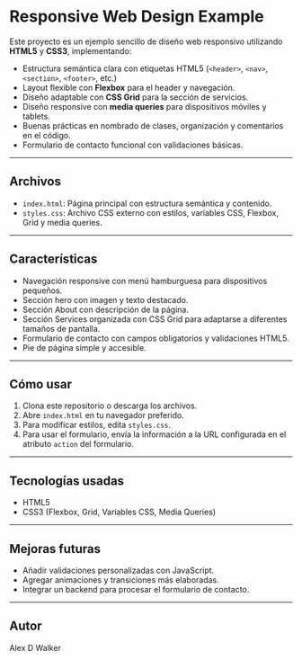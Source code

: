 # Responsive Web Design Example

Este proyecto es un ejemplo sencillo de diseño web responsivo utilizando **HTML5** y **CSS3**, implementando:

- Estructura semántica clara con etiquetas HTML5 (`<header>`, `<nav>`, `<section>`, `<footer>`, etc.)
- Layout flexible con **Flexbox** para el header y navegación.
- Diseño adaptable con **CSS Grid** para la sección de servicios.
- Diseño responsive con **media queries** para dispositivos móviles y tablets.
- Buenas prácticas en nombrado de clases, organización y comentarios en el código.
- Formulario de contacto funcional con validaciones básicas.

---

## Archivos

- `index.html`: Página principal con estructura semántica y contenido.
- `styles.css`: Archivo CSS externo con estilos, variables CSS, Flexbox, Grid y media queries.

---

## Características

- Navegación responsive con menú hamburguesa para dispositivos pequeños.
- Sección hero con imagen y texto destacado.
- Sección About con descripción de la página.
- Sección Services organizada con CSS Grid para adaptarse a diferentes tamaños de pantalla.
- Formulario de contacto con campos obligatorios y validaciones HTML5.
- Pie de página simple y accesible.

---

## Cómo usar

1. Clona este repositorio o descarga los archivos.
2. Abre `index.html` en tu navegador preferido.
3. Para modificar estilos, edita `styles.css`.
4. Para usar el formulario, envía la información a la URL configurada en el atributo `action` del formulario.

---

## Tecnologías usadas

- HTML5
- CSS3 (Flexbox, Grid, Variables CSS, Media Queries)

---

## Mejoras futuras

- Añadir validaciones personalizadas con JavaScript.
- Agregar animaciones y transiciones más elaboradas.
- Integrar un backend para procesar el formulario de contacto.

---

## Autor

Alex D Walker

